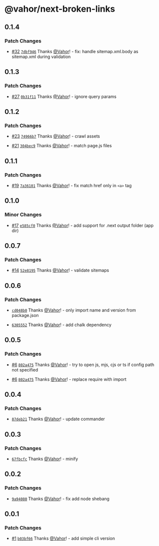 # @vahor/next-broken-links

## 0.1.4

### Patch Changes

- [#32](https://github.com/Vahor/next-broken-links/pull/32) [`7dbf946`](https://github.com/Vahor/next-broken-links/commit/7dbf9463ba4a062e6598662362c1f88069be99f6) Thanks [@Vahor](https://github.com/Vahor)! - fix: handle sitemap.xml.body as sitemap.xml during validation

## 0.1.3

### Patch Changes

- [#27](https://github.com/Vahor/next-broken-links/pull/27) [`0b31f11`](https://github.com/Vahor/next-broken-links/commit/0b31f111042a2a1912fa2f2d02947a4a6c348b29) Thanks [@Vahor](https://github.com/Vahor)! - ignore query params

## 0.1.2

### Patch Changes

- [#23](https://github.com/Vahor/next-broken-links/pull/23) [`74966b7`](https://github.com/Vahor/next-broken-links/commit/74966b734d6ec3d0a75597823e523b9d904a718f) Thanks [@Vahor](https://github.com/Vahor)! - crawl assets

- [#21](https://github.com/Vahor/next-broken-links/pull/21) [`304bec9`](https://github.com/Vahor/next-broken-links/commit/304bec99c6761a3278411f58b21a2d338130afbd) Thanks [@Vahor](https://github.com/Vahor)! - match page.js files

## 0.1.1

### Patch Changes

- [#19](https://github.com/Vahor/next-broken-links/pull/19) [`7a36101`](https://github.com/Vahor/next-broken-links/commit/7a36101ea86c2ff614384710c6e1505bddc2c991) Thanks [@Vahor](https://github.com/Vahor)! - fix match href only in `<a>` tag

## 0.1.0

### Minor Changes

- [#17](https://github.com/Vahor/next-broken-links/pull/17) [`e585cf0`](https://github.com/Vahor/next-broken-links/commit/e585cf0690f791c0f79b6704fa6a2a277519792c) Thanks [@Vahor](https://github.com/Vahor)! - add support for .next output folder (app dir)

## 0.0.7

### Patch Changes

- [#14](https://github.com/Vahor/next-broken-links/pull/14) [`52e8195`](https://github.com/Vahor/next-broken-links/commit/52e819568941564e7d928a0828d638da5cc502b7) Thanks [@Vahor](https://github.com/Vahor)! - validate sitemaps

## 0.0.6

### Patch Changes

- [`cd048b0`](https://github.com/Vahor/next-broken-links/commit/cd048b089ea2436e0ff89ce0eaa5193985f32e89) Thanks [@Vahor](https://github.com/Vahor)! - only import name and version from package.json

- [`6305552`](https://github.com/Vahor/next-broken-links/commit/630555252894600ffeafa87769e94b0197601d2c) Thanks [@Vahor](https://github.com/Vahor)! - add chalk dependency

## 0.0.5

### Patch Changes

- [#6](https://github.com/Vahor/next-broken-links/pull/6) [`802a475`](https://github.com/Vahor/next-broken-links/commit/802a47508600eee4790cf87fc44e93d867e276eb) Thanks [@Vahor](https://github.com/Vahor)! - try to open js, mjs, cjs or ts if config path not specified

- [#6](https://github.com/Vahor/next-broken-links/pull/6) [`802a475`](https://github.com/Vahor/next-broken-links/commit/802a47508600eee4790cf87fc44e93d867e276eb) Thanks [@Vahor](https://github.com/Vahor)! - replace require with import

## 0.0.4

### Patch Changes

- [`87deb21`](https://github.com/Vahor/next-broken-links/commit/87deb21a920181ab0f882b83e3707c5890eaa50f) Thanks [@Vahor](https://github.com/Vahor)! - update commander

## 0.0.3

### Patch Changes

- [`67fbcfc`](https://github.com/Vahor/next-broken-links/commit/67fbcfc386f6a409eeb6942c13e10a2cf29a081a) Thanks [@Vahor](https://github.com/Vahor)! - minify

## 0.0.2

### Patch Changes

- [`9a94080`](https://github.com/Vahor/next-broken-links/commit/9a9408054faf546c9268c1cf9d6fb00a9e140896) Thanks [@Vahor](https://github.com/Vahor)! - fix add node shebang

## 0.0.1

### Patch Changes

- [#1](https://github.com/Vahor/next-broken-links/pull/1) [`b03bf66`](https://github.com/Vahor/next-broken-links/commit/b03bf66f13472fdc662c9351b643b7148275c628) Thanks [@Vahor](https://github.com/Vahor)! - add simple cli version
